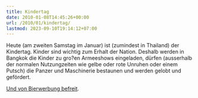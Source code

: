 ```yaml
---
title: Kindertag
date: 2010-01-08T14:45:26+00:00
url: /2010/01/kindertag/
lastmod: 2023-09-10T19:14:12+07:00
---
```

Heute (am zweiten Samstag im Januar) ist (zumindest in Thailand) der Kindertag. Kinder sind wichtig zum Erhalt der Nation. Deshalb werden in Bangkok die Kinder zu gro?en Armeeshows eingeladen, dürfen (ausserhalb der normalen Nutzungzeiten wie gelbe oder rote Unruhen oder einem Putsch) die Panzer und Maschinerie bestaunen und werden gelobt und gefördert.

[Und von Bierwerbung befreit][1].

 [1]: http://www.nationmultimedia.com/home/2010/01/08/national/Kids-appeal-Save-us-from-booze-30119890.html
